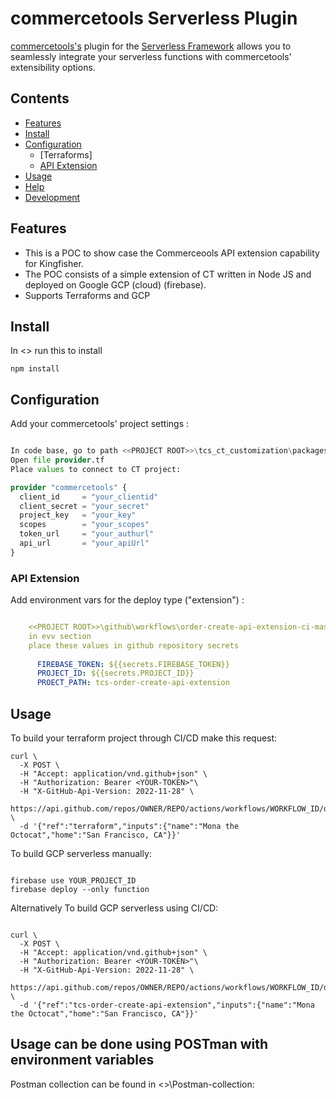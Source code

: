# commercetools Serverless Plugin

[commercetools's](https://commercetools.com/) plugin for the [Serverless Framework](https://serverless.com) allows you to seamlessly integrate your serverless functions with commercetools' extensibility options.

## Contents

- [Features](#features)
- [Install](#install)
- [Configuration](#configuration)
  - [Terraforms]
  - [API Extension](#api-extension)
- [Usage](#usage)
- [Help](#help)
- [Development](#development)

## Features

- This is a POC to show case the Commerceools API extension capability for Kingfisher.
- The POC consists of a simple extension of CT written in Node JS and deployed on Google GCP (cloud) (firebase).
- Supports Terraforms and GCP

## Install

In <<Project ROOT>> run this to install
```
npm install
```

## Configuration

Add your commercetools' project settings :

```tf

In code base, go to path <<PROJECT ROOT>>\tcs_ct_customization\packages\tcs-terraform\default
Open file provider.tf
Place values to connect to CT project:

provider "commercetools" {
  client_id     = "your_clientid"
  client_secret = "your_secret"
  project_key   = "your_key"
  scopes        = "your_scopes"
  token_url     = "your_authurl"
  api_url       = "your_apiUrl"
}

```

### API Extension

Add environment vars for the deploy type ("extension") :

```yml

    <<PROJECT ROOT>>\github\workflows\order-create-api-extension-ci-master.yml
    in evv section
    place these values in github repository secrets 
    
      FIREBASE_TOKEN: ${{secrets.FIREBASE_TOKEN}}
      PROJECT_ID: ${{secrets.PROJECT_ID}}
      PROECT_PATH: tcs-order-create-api-extension
```


## Usage

To build your terraform project through CI/CD make this request:

```deploye to CT
curl \
  -X POST \
  -H "Accept: application/vnd.github+json" \
  -H "Authorization: Bearer <YOUR-TOKEN>"\
  -H "X-GitHub-Api-Version: 2022-11-28" \
  https://api.github.com/repos/OWNER/REPO/actions/workflows/WORKFLOW_ID/dispatches \
  -d '{"ref":"terraform","inputs":{"name":"Mona the Octocat","home":"San Francisco, CA"}}'

```

To build GCP serverless manually:

```firebase GCP

firebase use YOUR_PROJECT_ID
firebase deploy --only function
```


Alternatively To build GCP serverless using CI/CD:

```GCP

curl \
  -X POST \
  -H "Accept: application/vnd.github+json" \
  -H "Authorization: Bearer <YOUR-TOKEN>"\
  -H "X-GitHub-Api-Version: 2022-11-28" \
  https://api.github.com/repos/OWNER/REPO/actions/workflows/WORKFLOW_ID/dispatches \
  -d '{"ref":"tcs-order-create-api-extension","inputs":{"name":"Mona the Octocat","home":"San Francisco, CA"}}'

```

## Usage can be done using POSTman with environment variables

Postman collection can be found in <<Prohect ROOT>>\Postman-collection: